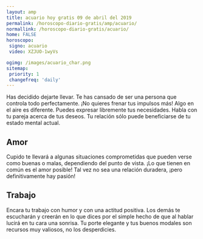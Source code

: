 ```yaml
---
layout: amp
title: acuario hoy gratis 09 de abril del 2019 
permalink: /horoscopo-diario-gratis/amp/acuario/
normallink: /horoscopo-diario-gratis/acuario/
home: FALSE
horoscopo:
 signo: acuario
 video: XZJUO-1wyVs

ogimg: /images/acuario_char.png
sitemap:
 priority: 1
 changefreq: 'daily'
---
```



Has decidido dejarte llevar. Te has cansado de ser una persona que controla todo perfectamente. ¡No quieres frenar tus impulsos más! Algo en el aire es diferente. Puedes expresar libremente tus necesidades. Habla con tu pareja acerca de tus deseos. Tu relación sólo puede beneficiarse de tu estado mental actual.

## Amor

Cupido te llevará a algunas situaciones comprometidas que pueden verse como buenas o malas, dependiendo del punto de vista. ¡Lo que tienen en común es el amor posible! Tal vez no sea una relación duradera, ¡pero definitivamente hay pasión!

## Trabajo

Encara tu trabajo con humor y con una actitud positiva. Los demás te escucharán y creerán en lo que dices por el simple hecho de que al hablar lucirá en tu cara una sonrisa. Tu porte elegante y tus buenos modales son recursos muy valiosos, no los desperdicies.
